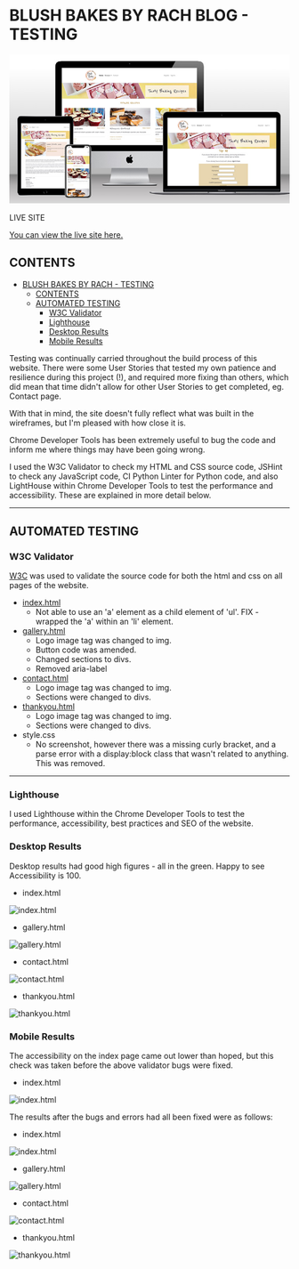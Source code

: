 # BLUSH BAKES BY RACH BLOG - TESTING

![Blush Bakes by Rach shown on a range of devices, using amiresponsive(https://ui.dev/amiresponsive)](readmefiles/images/ux/responsivedesigns.jpg)

LIVE SITE

[You can view the live site here.](https://blush-bakes-blog-2f3197aab1bc.herokuapp.com/)

## CONTENTS

- [BLUSH BAKES BY RACH - TESTING](#blush-bakes-by-rach---testing)
  - [CONTENTS](#contents)
  - [AUTOMATED TESTING](#automated-testing)
    - [W3C Validator](#w3c-validator)
    - [Lighthouse](#lighthouse)
    - [Desktop Results](#desktop-results)
    - [Mobile Results](#mobile-results)

Testing was continually carried throughout the build process of this website. There were some User Stories that tested my own patience and resilience during this project (!), and required more fixing than others, which did mean that time didn't allow for other User Stories to get completed, eg. Contact page.

With that in mind, the site doesn't fully reflect what was built in the wireframes, but I'm pleased with how close it is.

Chrome Developer Tools has been extremely useful to bug the code and inform me where things may have been going wrong.

I used the W3C Validator to check my HTML and CSS source code, JSHint to check any JavaScript code, CI Python Linter for Python code, and also LightHouse within Chrome Developer Tools to test the performance and accessibility. These are explained in more detail below.

- - -

## AUTOMATED TESTING

### W3C Validator

[W3C](https://validator.w3.org/) was used to validate the source code for both the html and css on all pages of the website. 


- [index.html](readmefiles/images/testing/index-validator.png)
  - Not able to use an 'a' element as a child element of 'ul'. FIX - wrapped the 'a' within an 'li' element.
- [gallery.html](assets/images/readme-images/gallery-validator.png)
  - Logo image tag was changed to img.
  - Button code was amended.
  - Changed sections to divs.
  - Removed aria-label
- [contact.html](assets/images/readme-images/contact-validator.png)
  - Logo image tag was changed to img.
  - Sections were changed to divs.
- [thankyou.html](assets/images/readme-images/thankyou-validator.png) 
  - Logo image tag was changed to img.
  - Sections were changed to divs.
- style.css 
  - No screenshot, however there was a missing curly bracket, and a parse error with a display:block class that wasn't related to anything. This was removed.

- - -

### Lighthouse

I used Lighthouse within the Chrome Developer Tools to test the performance, accessibility, best practices and SEO of the website.

### Desktop Results

Desktop results had good high figures - all in the green. Happy to see Accessibility is 100.

- index.html
  
![index.html](assets/images/readme-images/desk-lighthouse-index.png)

- gallery.html
  
![gallery.html](assets/images/readme-images/desk-lighthouse-gallery.png)

- contact.html
  
![contact.html](assets/images/readme-images/desk-lighthouse-contact.png)

- thankyou.html
  
![thankyou.html](assets/images/readme-images/desk-lighthouse-thankyou.png)

### Mobile Results

The accessibility on the index page came out lower than hoped, but this check was taken before the above validator bugs were fixed.

- index.html
  
![index.html](assets/images/readme-images/lighthouse-index.png)


The results after the bugs and errors had all been fixed were as follows:

- index.html
  
![index.html](assets/images/readme-images/lighthouse-index2.png)

- gallery.html
  
![gallery.html](assets/images/readme-images/lighthouse-gallery.png)

- contact.html
  
![contact.html](assets/images/readme-images/lighthouse-contact.png)

- thankyou.html
  
![thankyou.html](assets/images/readme-images/lighthouse-thankyou.png)